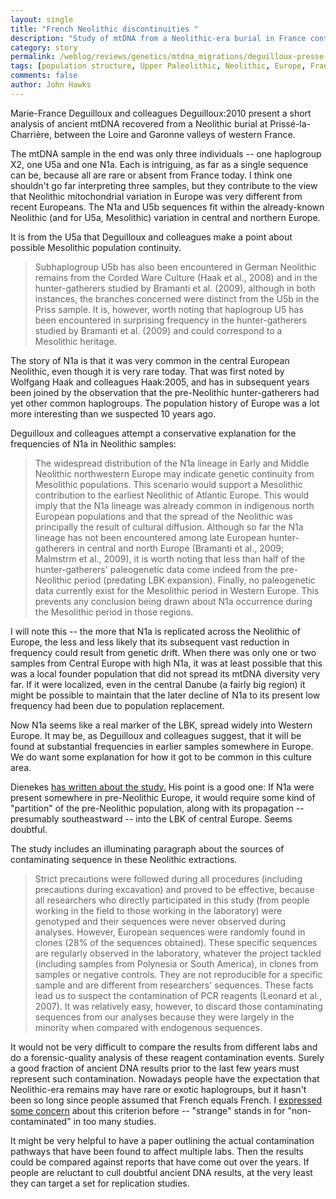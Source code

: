 ```yaml
---
layout: single 
title: "French Neolithic discontinuities " 
description: "Study of mtDNA from a Neolithic-era burial in France contributes to an overall picture of Neolithic population replacement in Europe" 
category: story
permalink: /weblog/reviews/genetics/mtdna_migrations/deguilloux-presse-ancient-mtdna-2010.html
tags: [population structure, Upper Paleolithic, Neolithic, Europe, France, population history, migration, mtDNA, mtDNA migrations] 
comments: false 
author: John Hawks 
---
```


Marie-France Deguilloux and colleagues <bib>Deguilloux:2010</bib> present a short analysis of ancient mtDNA recovered from a Neolithic burial at Priss&eacute;-la-Charri&egrave;re, between the Loire and Garonne valleys of western France. 

The mtDNA sample in the end was only three individuals -- one haplogroup X2, one U5a and one N1a. Each is intriguing, as far as a single sequence can be, because all are rare or absent from France today. I think one shouldn't go far interpreting three samples, but they contribute to the view that Neolithic mitochondrial variation in Europe was very different from recent Europeans. The N1a and U5b sequences fit within the already-known Neolithic (and for U5a, Mesolithic) variation in central and northern Europe. 

It is from the U5a that Deguilloux and colleagues make a point about possible Mesolithic population continuity. 

<blockquote>Subhaplogroup U5b has also been encountered in German Neolithic remains from the Corded Ware Culture (Haak et al., 2008) and in the hunter-gatherers studied by Bramanti et al. (2009), although in both instances, the branches concerned were distinct from the U5b in the Priss sample. It is, however, worth noting that haplogroup U5 has been encountered in surprising frequency in the hunter-gatherers studied by Bramanti et al. (2009) and could correspond to a Mesolithic heritage.</blockquote>

The story of N1a is that it was very common in the central European Neolithic, even though it is very rare today. That was first noted by Wolfgang Haak and colleagues <bib>Haak:2005</bib>, and has in subsequent years been joined by the observation that the pre-Neolithic hunter-gatherers had yet other common haplogroups. The population history of Europe was a lot more interesting than we suspected 10 years ago. 

Deguilloux and colleagues attempt a conservative explanation for the frequencies of N1a in Neolithic samples: 


<blockquote>The widespread distribution of the N1a lineage in Early and Middle Neolithic northwestern Europe may indicate genetic continuity from Mesolithic populations. This scenario would support a Mesolithic contribution to the earliest Neolithic of Atlantic Europe. This would imply that the N1a lineage was already common in indigenous north European populations and that the spread of the Neolithic was principally the result of cultural diffusion. Although so far the N1a lineage has not been encountered among late European hunter-gatherers in central and north Europe (Bramanti et al., 2009; Malmstrm et al., 2009), it is worth noting that less than half of the hunter-gatherers' paleogenetic data come indeed from the pre-Neolithic period (predating LBK expansion). Finally, no paleogenetic data currently exist for the Mesolithic period in Western Europe. This prevents any conclusion being drawn about N1a occurrence during the Mesolithic period in those regions.</blockquote>



I will note this -- the more that N1a is replicated across the Neolithic of Europe, the less and less likely that its subsequent vast reduction in frequency could result from genetic drift. When there was only one or two samples from Central Europe with high N1a, it was at least possible that this was a local founder population that did not spread its mtDNA diversity very far. If it were localized, even in the central Danube (a fairly big region) it might be possible to maintain that the later decline of N1a to its present low frequency had been due to population replacement. 

Now N1a seems like a real marker of the LBK, spread widely into Western Europe. It may be, as Deguilloux and colleagues suggest, that it will be found at substantial frequencies in earlier samples somewhere in Europe. We do want some explanation for how it got to be common in this culture area. 

Dienekes <a href="http://dienekes.blogspot.com/2010/08/ancient-megalithic-mtdna-from-france.html">has written about the study.</a> His point is a good one: If N1a were present somewhere in pre-Neolithic Europe, it would require some kind of "partition" of the pre-Neolithic population, along with its propagation -- presumably southeastward -- into the LBK of central Europe. Seems doubtful. 


The study includes an illuminating paragraph about the sources of contaminating sequence in these Neolithic extractions.

<blockquote>Strict precautions were followed during all procedures (including precautions during excavation) and proved to be effective, because all researchers who directly participated in this study (from people working in the field to those working in the laboratory) were genotyped and their sequences were never observed during analyses. However, European sequences were randomly found in clones (28% of the sequences obtained). These specific sequences are regularly observed in the laboratory, whatever the project tackled (including samples from Polynesia or South America), in clones from samples or negative controls. They are not reproducible for a specific sample and are different from researchers' sequences. These facts lead us to suspect the contamination of PCR reagents (Leonard et al., 2007). It was relatively easy, however, to discard those contaminating sequences from our analyses because they were largely in the minority when compared with endogenous sequences.</blockquote>

It would not be very difficult to compare the results from different labs and do a forensic-quality analysis of these reagent contamination events. Surely a good fraction of ancient DNA results prior to the last few years must represent such contamination. Nowadays people have the expectation that Neolithic-era remains may have rare or exotic haplogroups, but it hasn't been so long since people assumed that French equals French. I <a href="http://johnhawks.net/weblog/reviews/genetics/mtdna_migrations/neolithic_ancient_dna_2005.html">expressed some concern</a> about this criterion before -- "strange" stands in for "non-contaminated" in too many studies. 

It might be very helpful to have a paper outlining the actual contamination pathways that have been found to affect multiple labs. Then the results could be compared against reports that have come out over the years. If people are reluctant to cull doubtful ancient DNA results, at the very least they can target a set for replication studies. 




